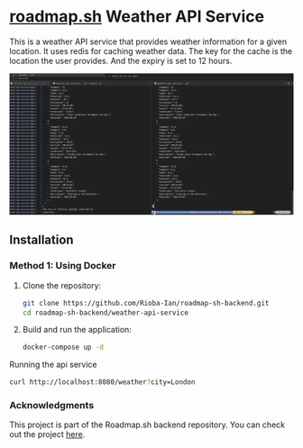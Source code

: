 # [roadmap.sh](https://roadmap.sh/projects/weather-api-wrapper-service) Weather API Service

This is a weather API service that provides weather information for a given location. It uses redis for caching weather data. The key for the cache is the location the user provides. And the expiry is set to 12 hours.

![Weather API Service](./docs/image-1.png)

## Installation

### Method 1: Using Docker

1. Clone the repository:

   ```bash
   git clone https://github.com/Rioba-Ian/roadmap-sh-backend.git
   cd roadmap-sh-backend/weather-api-service
   ```

2. Build and run the application:
   ```bash
   docker-compose up -d
   ```

Running the api service

```bash
curl http://localhost:8080/weather?city=London
```

### Acknowledgments

This project is part of the Roadmap.sh backend repository. You can check out the project [here](https://roadmap.sh/projects/weather-api-wrapper-service).
